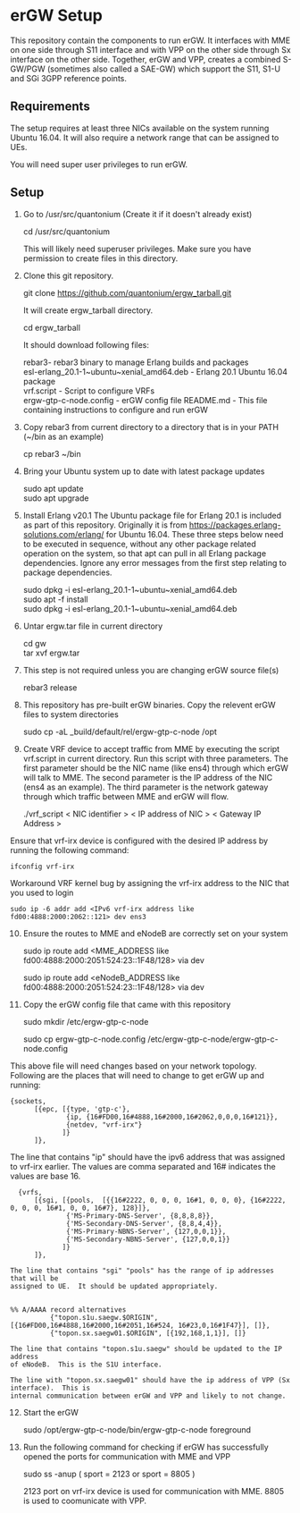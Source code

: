 erGW Setup
==========

This repository contain the components to run erGW.  It interfaces with MME on one side 
through S11 interface and with VPP on the other side through Sx interface on the other 
side.  Together, erGW and VPP, creates a combined S-GW/PGW (sometimes also called a SAE-GW) 
which support the S11, S1-U and SGi 3GPP reference points.

Requirements
------------

The setup requires at least three NICs available on the 
system running Ubuntu 16.04.  It will also require
a network range that can be assigned to UEs.

You will need super user privileges to run erGW.

Setup
------

1. Go to /usr/src/quantonium (Create it if it doesn't already exist)

	cd /usr/src/quantonium
    
    This will likely need superuser privileges.  Make sure you have 
    permission to create files in this directory.


2. Clone this git repository.  

	git clone https://github.com/quantonium/ergw_tarball.git

    It will create ergw_tarball directory.  

	cd ergw_tarball

    It should download following files:

	rebar3- rebar3 binary to manage Erlang builds and packages  
	esl-erlang_20.1-1\~ubuntu\~xenial_amd64.deb - Erlang 20.1 Ubuntu 16.04 package  
	vrf.script - Script to configure VRFs   
	ergw-gtp-c-node.config - erGW config file
	README.md - This file containing instructions to configure and run erGW  


3. Copy rebar3 from current directory to a directory that is in your PATH (~/bin as an example)

	cp rebar3 ~/bin

4. Bring your Ubuntu system up to date with latest package updates

	sudo apt update  
	sudo apt upgrade  


5. Install Erlang v20.1 The Ubuntu  package file for Erlang 20.1 is included as part 
of this repository.  Originally it is 
from https://packages.erlang-solutions.com/erlang/ for 
Ubuntu 16.04.  These three steps below need to be executed in sequence, without any 
other package related operation on the system, so that apt can pull in all 
Erlang package dependencies. Ignore any error messages from the first step relating to 
package dependencies.

	sudo dpkg -i esl-erlang_20.1-1\~ubuntu\~xenial_amd64.deb  
	sudo apt -f install  
	sudo dpkg -i esl-erlang_20.1-1\~ubuntu\~xenial_amd64.deb 

6. Untar ergw.tar file in current directory

	cd gw  
	tar xvf ergw.tar

7. This step is not required unless you are changing erGW source file(s)

	rebar3 release

8. This repository has pre-built erGW binaries.  Copy the relevent erGW files to system directories

	sudo cp -aL _build/default/rel/ergw-gtp-c-node /opt


9. Create VRF device to accept traffic from MME by executing the script vrf.script in 
current directory.  Run this script with three parameters.  The first parameter 
should be the NIC name (like ens4) through which erGW will talk to MME.  The 
second parameter is the IP address of the NIC (ens4 as an example). The third 
parameter is the network gateway through which traffic between MME and erGW will flow.

	./vrf_script < NIC identifier > < IP address of NIC > < Gateway IP Address >


Ensure that vrf-irx device is configured with the desired IP address by 
running the following command:
	
	ifconfig vrf-irx

Workaround VRF kernel bug by assigning the vrf-irx address to the NIC that you used to login

	sudo ip -6 addr add <IPv6 vrf-irx address like fd00:4888:2000:2062::121> dev ens3


10. Ensure the routes to MME and eNodeB are correctly set on your system

	sudo ip route add  <MME_ADDRESS like fd00:4888:2000:2051:524:23::1F48/128> via <YOUR GW ADDRESS like FD00:4888:2000:2062:524:23:0:2> dev <NIC facing MME like ens4>

	sudo ip route add  <eNodeB_ADDRESS like fd00:4888:2000:2051:524:23::1F48/128> via <YOUR GW ADDRESS like FD00:4888:2000:2062:524:23:0:2> dev <NIC facing eNodeB like ens4>


11. Copy the erGW config file that came with this repository

	sudo mkdir /etc/ergw-gtp-c-node

	sudo cp ergw-gtp-c-node.config /etc/ergw-gtp-c-node/ergw-gtp-c-node.config

   This above file will need changes based on your network topology.  Following 
   are the places that will need to change to get erGW up and running:


	{sockets,
          [{epc, [{type, 'gtp-c'},
                  {ip, {16#FD00,16#4888,16#2000,16#2062,0,0,0,16#121}},
                  {netdev, "vrf-irx"}
                 ]}
          ]},

   The line that contains "ip" should have the ipv6 address that was assigned 
   to vrf-irx earlier.  The values are comma separated and 16# indicates the values are base 16.


      {vrfs,  
          [{sgi, [{pools,  [{{16#2222, 0, 0, 0, 16#1, 0, 0, 0}, {16#2222, 0, 0, 0, 16#1, 0, 0, 16#7}, 128}]},  
                  {'MS-Primary-DNS-Server', {8,8,8,8}},  
                  {'MS-Secondary-DNS-Server', {8,8,4,4}},  
                  {'MS-Primary-NBNS-Server', {127,0,0,1}},  
                  {'MS-Secondary-NBNS-Server', {127,0,0,1}}  
                 ]}   
          ]},  

    The line that contains "sgi" "pools" has the range of ip addresses that will be 
    assigned to UE.  It should be updated appropriately.


 	%% A/AAAA record alternatives  
              {"topon.s1u.saegw.$ORIGIN", [{16#FD00,16#4888,16#2000,16#2051,16#524, 16#23,0,16#1F47}], []},  
              {"topon.sx.saegw01.$ORIGIN", [{192,168,1,1}], []}  

    The line that contains "topon.s1u.saegw" should be updated to the IP address 
    of eNodeB.  This is the S1U interface.

    The line with "topon.sx.saegw01" should have the ip address of VPP (Sx interface).  This is
    internal communication between erGW and VPP and likely to not change.


12. Start the erGW

	sudo /opt/ergw-gtp-c-node/bin/ergw-gtp-c-node foreground


13. Run the following command for checking if erGW has successfully opened the 
  ports for communication with MME and VPP

	sudo ss -anup \( sport = 2123 or sport = 8805 \)

    2123 port on vrf-irx device is used for communication with MME.  8805 is used to coomunicate with VPP.
